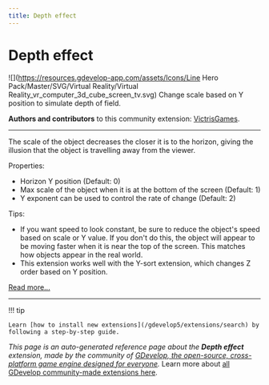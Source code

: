 ```yaml
---
title: Depth effect
---
```

# Depth effect

![](https://resources.gdevelop-app.com/assets/Icons/Line Hero Pack/Master/SVG/Virtual Reality/Virtual Reality_vr_computer_3d_cube_screen_tv.svg)
Change scale based on Y position to simulate depth of field.

**Authors and contributors** to this community extension: [VictrisGames](https://gd.games/VictrisGames).

---

The scale of the object decreases the closer it is to the horizon, giving the illusion that the object is travelling away from the viewer.

Properties:

- Horizon Y position (Default: 0)
- Max scale of the object when it is at the bottom of the screen (Default: 1)
- Y exponent can be used to control the rate of change  (Default: 2)

Tips:

- If you want speed to look constant, be sure to reduce the object's speed based on scale or Y value.  If you don't do this, the object will appear to be moving faster when it is near the top of the screen.  This matches how objects appear in the real world.
- This extension works well with the Y-sort extension, which changes Z order based on Y position.

[Read more...](https://victrisgames.itch.io/extension-sinemovement-and-deptheffect)

---

!!! tip

    Learn [how to install new extensions](/gdevelop5/extensions/search) by following a step-by-step guide.

*This page is an auto-generated reference page about the **Depth effect** extension, made by the community of [GDevelop, the open-source, cross-platform game engine designed for everyone](https://gdevelop.io/).* Learn more about [all GDevelop community-made extensions here](/gdevelop5/extensions).
